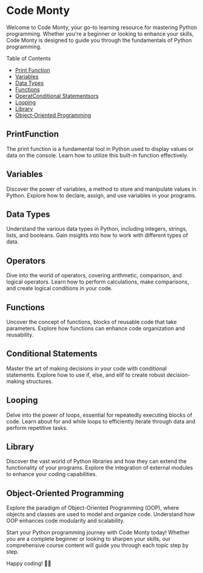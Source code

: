 # Code Monty

Welcome to Code Monty, your go-to learning resource for mastering Python programming. Whether you're a beginner or looking to enhance your skills, Code Monty is designed to guide you through the fundamentals of Python programming.

Table of Contents

- [Print Function](##PrintFunction)
- [Variables](##Variables)
- [Data Types](#projects)
- [Functions](#contact)
- [OperatConditional Statementsors](#contact)
- [Looping](#contact)
- [Library](#contact)
- [Object-Oriented Programming](#contact)


## PrintFunction

The print function is a fundamental tool in Python used to display values or data on the console. Learn how to utilize this built-in function effectively.

## Variables

Discover the power of variables, a method to store and manipulate values in Python. Explore how to declare, assign, and use variables in your programs.

## Data Types

Understand the various data types in Python, including integers, strings, lists, and booleans. Gain insights into how to work with different types of data.

## Operators

Dive into the world of operators, covering arithmetic, comparison, and logical operators. Learn how to perform calculations, make comparisons, and create logical conditions in your code.

## Functions

Uncover the concept of functions, blocks of reusable code that take parameters. Explore how functions can enhance code organization and reusability.

## Conditional Statements

Master the art of making decisions in your code with conditional statements. Explore how to use if, else, and elif to create robust decision-making structures.

## Looping

Delve into the power of loops, essential for repeatedly executing blocks of code. Learn about for and while loops to efficiently iterate through data and perform repetitive tasks.

## Library

Discover the vast world of Python libraries and how they can extend the functionality of your programs. Explore the integration of external modules to enhance your coding capabilities.

## Object-Oriented Programming

Explore the paradigm of Object-Oriented Programming (OOP), where objects and classes are used to model and organize code. Understand how OOP enhances code modularity and scalability.

Start your Python programming journey with Code Monty today! Whether you are a complete beginner or looking to sharpen your skills, our comprehensive course content will guide you through each topic step by step.

Happy coding! 🐍✨
